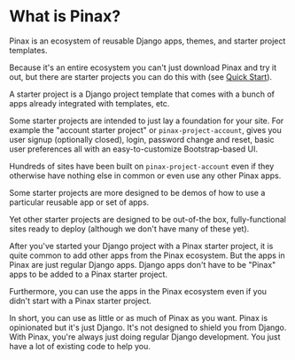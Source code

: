 # What is Pinax?

Pinax is an ecosystem of reusable Django apps, themes, and starter project templates.

Because it's an entire ecosystem you can't just download Pinax and try it out, but there are starter projects you can do this with (see [Quick Start](quick_start.md)).

A starter project is a Django project template that comes with a bunch of apps already integrated with templates, etc.

Some starter projects are intended to just lay a foundation for your site. For example the "account starter project" or `pinax-project-account`, gives you user signup (optionally closed), login, password change and reset, basic user preferences all with an easy-to-customize Bootstrap-based UI.

Hundreds of sites have been built on `pinax-project-account` even if they otherwise have  nothing else in common or even use any other Pinax apps.

Some starter projects are more designed to be demos of how to use a particular reusable app or set of apps.

Yet other starter projects are designed to be out-of-the box, fully-functional sites ready to deploy (although we don't have many of these yet).

After you've started your Django project with a Pinax starter project, it is quite common to add other apps from the Pinax ecosystem. But the apps in Pinax are just regular Django apps. Django apps don't have to be "Pinax" apps to be added to a Pinax starter project.

Furthermore, you can use the apps in the Pinax ecosystem even if you didn't start with a Pinax starter project.

In short, you can use as little or as much of Pinax as you want. Pinax is opinionated but it's just Django. It's not designed to shield you from Django. With Pinax, you're always just doing regular Django development. You just have a lot of existing code to help you.
